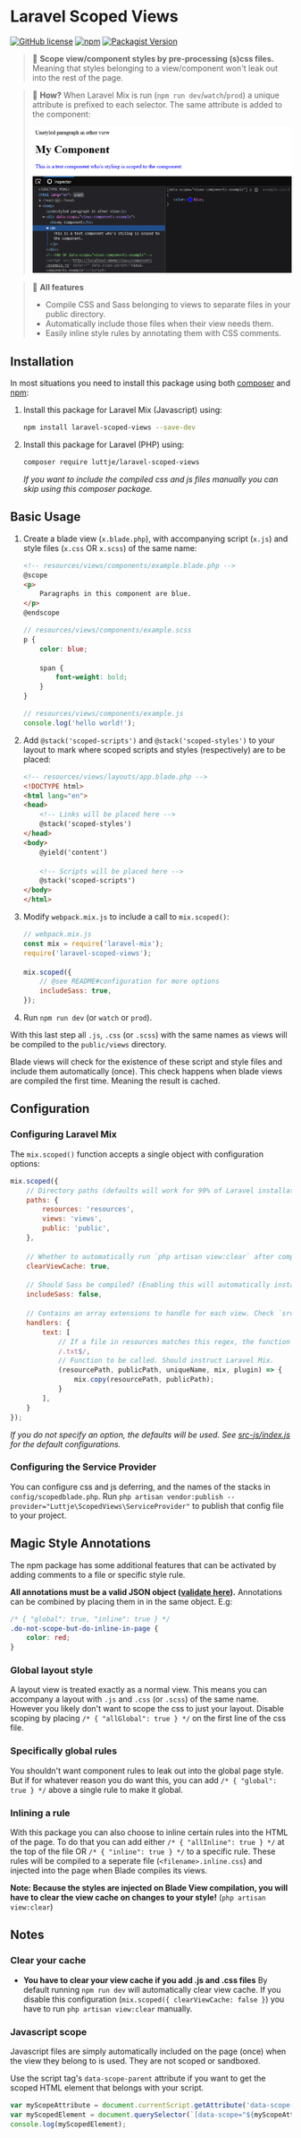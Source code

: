 # Laravel Scoped Views

[![GitHub license](https://img.shields.io/github/license/luttje/laravel-scoped-views)](https://github.com/luttje/laravel-scoped-views/blob/main/LICENSE) 
[![npm](https://img.shields.io/npm/v/laravel-scoped-views)](https://www.npmjs.com/package/laravel-scoped-views)
[![Packagist Version](https://img.shields.io/packagist/v/luttje/laravel-scoped-views)](https://packagist.org/packages/luttje/laravel-scoped-views)

> 📛 **Scope view/component styles by pre-processing (s)css files.** Meaning that styles belonging to a view/component won't leak out into the rest of the page.

> 🤖 **How?** When Laravel Mix is run (`npm run dev`/`watch`/`prod`) a unique attribute is prefixed to each selector. The same attribute is added to the component:
> 
> ![](.github/resulting-html.png)

> 🔨 **All features**
> - Compile CSS and Sass belonging to views to separate files in your public directory.
> - Automatically include those files when their view needs them.
> - Easily inline style rules by annotating them with CSS comments.


## Installation

In most situations you need to install this package using both [composer](https://getcomposer.org/) and [npm](https://nodejs.org/en/download/):

1. Install this package for Laravel Mix (Javascript) using:
    ```bash
    npm install laravel-scoped-views --save-dev
    ```

2. Install this package for Laravel (PHP) using:
    ```bash
    composer require luttje/laravel-scoped-views
    ```
    _If you want to include the compiled css and js files manually you can skip using this composer package._
    

## Basic Usage

1. Create a blade view (`x.blade.php`), with accompanying script (`x.js`) and style files (`x.css` OR `x.scss`) of the same name:
    ```html
    <!-- resources/views/components/example.blade.php -->
    @scope
    <p>
        Paragraphs in this component are blue.
    </p>
    @endscope
    ```
    ```scss
    // resources/views/components/example.scss
    p {
        color: blue;

        span {
            font-weight: bold;
        }
    }
    ```
    ```js
    // resources/views/components/example.js
    console.log('hello world!');
    ```
2. Add `@stack('scoped-scripts')` and `@stack('scoped-styles')` to your layout to mark where scoped scripts and styles (respectively) are to be placed:
    ```html
    <!-- resources/views/layouts/app.blade.php -->
    <!DOCTYPE html>
    <html lang="en">
    <head>
        <!-- Links will be placed here -->
        @stack('scoped-styles')
    </head>
    <body>
        @yield('content')

        <!-- Scripts will be placed here -->
        @stack('scoped-scripts')
    </body>
    </html>
    ```
3. Modify `webpack.mix.js` to include a call to `mix.scoped()`:
    ```js
    // webpack.mix.js
    const mix = require('laravel-mix');
    require('laravel-scoped-views');

    mix.scoped({
        // @see README#configuration for more options
        includeSass: true,
    });
    ```
4. Run `npm run dev` (or `watch` or `prod`).

With this last step all `.js`, `.css` (or `.scss`) with the same names as views will be compiled to the `public/views` directory.

Blade views will check for the existence of these script and style files and include them automatically (once). This check happens when blade views are compiled the first time. Meaning the result is cached.


## Configuration

### Configuring Laravel Mix
The `mix.scoped()` function accepts a single object with configuration options:
```js
mix.scoped({
    // Directory paths (defaults will work for 99% of Laravel installations)
    paths: {
        resources: 'resources',
        views: 'views',
        public: 'public',
    },

    // Whether to automatically run `php artisan view:clear` after compilation
    clearViewCache: true,

    // Should Sass be compiled? (Enabling this will automatically install dependencies the first time Mix runs)
    includeSass: false,

    // Contains an array extensions to handle for each view. Check `src-js/handlers` for the defaults (js, css, scss).
    handlers: {
        text: [
            // If a file in resources matches this regex, the function will be called
            /.txt$/,
            // Function to be called. Should instruct Laravel Mix.
            (resourcePath, publicPath, uniqueName, mix, plugin) => {
                mix.copy(resourcePath, publicPath);
            }
        ],
    }
});
```
*If you do not specify an option, the defaults will be used. See [src-js/index.js](src-js/index.js) for the default configurations.*


### Configuring the Service Provider
You can configure css and js deferring, and the names of the stacks in `config/scopedblade.php`. 
Run `php artisan vendor:publish --provider="Luttje\ScopedViews\ServiceProvider"` to publish that config file to your project.


## Magic Style Annotations

The npm package has some additional features that can be activated by adding comments to a file or specific style rule. 

**All annotations must be a valid JSON object ([validate here](https://jsonlint.com/)).** Annotations can be combined by placing them in in the same object. E.g:
```css
/* { "global": true, "inline": true } */
.do-not-scope-but-do-inline-in-page {
    color: red;
}
```

### Global layout style
A layout view is treated exactly as a normal view. This means you can accompany a layout with `.js` and `.css` (or `.scss`) of the same name. However you likely don't want to scope the css to just your layout. Disable scoping by placing `/* { "allGlobal": true } */` on the first line of the css file. 


### Specifically global rules
You shouldn't want component rules to leak out into the global page style. But if for whatever reason you do want this, you can add `/* { "global": true } */` above a single rule to make it global. 


### Inlining a rule
With this package you can also choose to inline certain rules into the HTML of the page. To do that you can add either `/* { "allInline": true } */` at the top of the file OR `/* { "inline": true } */` to a specific rule. These rules will be compiled to a seperate file (`<filename>.inline.css`) and injected into the page when Blade compiles its views. 

**Note: Because the styles are injected on Blade View compilation, you will have to clear the view cache on changes to your style!** (`php artisan view:clear`)


## Notes

### Clear your cache
- **You have to clear your view cache if you add .js and .css files**
By default running `npm run dev` will automatically clear view cache. If you disable this configuration (`mix.scoped({ clearViewCache: false }`) you have to run `php artisan view:clear` manually.


### Javascript scope
Javascript files are simply automatically included on the page (once) when the view they belong to is used. They are not scoped or sandboxed.

Use the script tag's `data-scope-parent` attribute if you want to get the scoped HTML element that belongs with your script.
```js
var myScopeAttribute = document.currentScript.getAttribute('data-scope-parent');
var myScopedElement = document.querySelector(`[data-scope="${myScopeAttribute}"]`);
console.log(myScopedElement);
```

